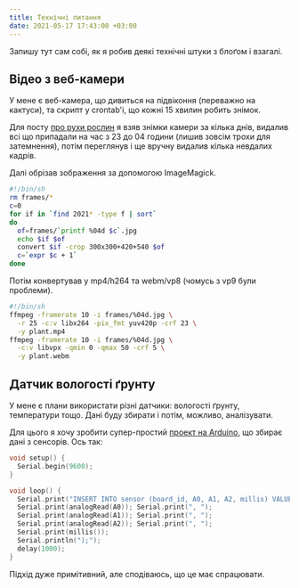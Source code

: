 ```yaml
---
title: Технічні питання
date: 2021-05-17 17:43:00 +03:00
---
```


Запишу тут сам собі, як я робив деякі технічні штуки з блоґом і взагалі.


Відео з веб-камери
------------------

У мене є веб-камера, що дивиться на підвіконня (переважно на кактуси), та скрипт у crontab'і, що кожні 15 хвилин робить знімок.

Для посту [про рухи рослин][1] я взяв знімки камери за кілька днів, видалив всі що припадали на час з 23 до 04 години (лишив зовсім трохи для затемнення), потім переглянув і ще вручну видалив кілька невдалих кадрів.

Далі обрізав зображення за допомогою ImageMagick.

```sh
#!/bin/sh
rm frames/*
c=0
for if in `find 2021* -type f | sort`
do
  of=frames/`printf %04d $c`.jpg
  echo $if $of
  convert $if -crop 300x300+420+540 $of
  c=`expr $c + 1`
done
```

Потім конвертував у mp4/h264 та webm/vp8 (чомусь з vp9 були проблеми).

```sh
#!/bin/sh
ffmpeg -framerate 10 -i frames/%04d.jpg \
  -r 25 -c:v libx264 -pix_fmt yuv420p -crf 23 \
  -y plant.mp4
ffmpeg -framerate 10 -i frames/%04d.jpg \
  -c:v libvpx -qmin 0 -qmax 50 -crf 5 \
  -y plant.webm
```


Датчик вологості ґрунту
-----------------------

У мене є плани використати різні датчики: вологості ґрунту, температури тощо. Дані буду збирати і потім, можливо, аналізувати.

Для цього я хочу зробити супер-простий [проект на Arduino][2], що збирає дані з сенсорів. Ось так:

```cpp
void setup() {
  Serial.begin(9600);
}

void loop() {
  Serial.print("INSERT INTO sensor (board_id, A0, A1, A2, millis) VALUES (1, ");
  Serial.print(analogRead(A0)); Serial.print(", ");
  Serial.print(analogRead(A1)); Serial.print(", ");
  Serial.print(analogRead(A2)); Serial.print(", ");
  Serial.print(millis());
  Serial.println(");");
  delay(1000);
}
```

Підхід дуже примітивний, але сподіваюсь, що це має спрацювати.


[1]: /2021/05/13/movements.html
[2]: https://github.com/kastaneda/arduino_sandbox/blob/master/sketch_may14a/sketch_may14a.ino
